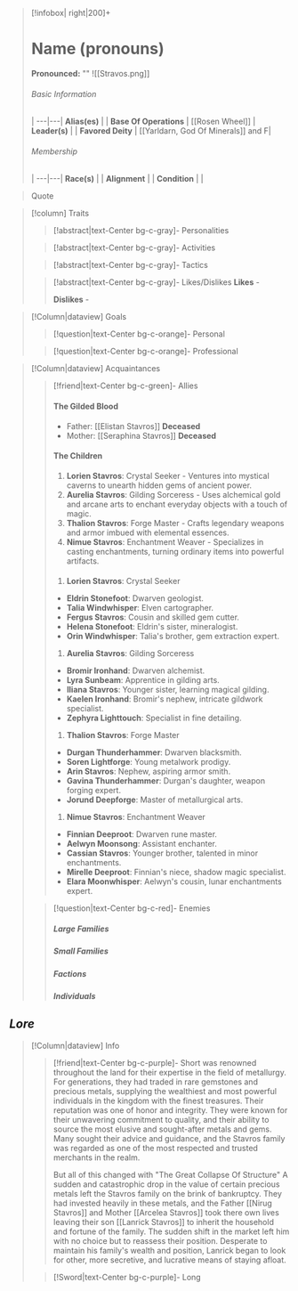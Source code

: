 > [!infobox| right|200]+
> # Name (pronouns)
> **Pronounced:**  ""
> ![[Stravos.png]]
> ###### Basic Information
>  |
> ---|---|
> **Alias(es)** |  |
> **Base Of Operations** | [[Rosen Wheel]]  |
> **Leader(s)** |  |
> **Favored Deity** | [[Yarldarn, God Of Minerals]] and F|
>  ###### Membership
>  |
> ---|---|
> **Race(s)** |  |
> **Alignment** |  |
> **Condition** |  |


> Quote

> [!column] Traits
>> [!abstract|text-Center bg-c-gray]- Personalities
>>  
>
>
>> [!abstract|text-Center bg-c-gray]- Activities 
>> 
>
>
>> [!abstract|text-Center bg-c-gray]- Tactics
>> 
>
>
>> [!abstract|text-Center bg-c-gray]- Likes/Dislikes
>> **Likes** - 
>>  
>> **Dislikes** - 


> [!Column|dataview] Goals
>> [!question|text-Center bg-c-orange]- Personal
>>  
>
>
>> [!question|text-Center bg-c-orange]- Professional
>>  
>


> [!Column|dataview] Acquaintances
>> [!friend|text-Center bg-c-green]- Allies
>> #### The Gilded Blood
>>   - Father: [[Elistan Stavros]] **Deceased**
>>   - Mother: [[Seraphina Stavros]] **Deceased**
>>
>> #### The Children
>> 1. **Lorien Stavros**: Crystal Seeker - Ventures into mystical caverns to unearth hidden gems of ancient power.
>> 2. **Aurelia Stavros**: Gilding Sorceress - Uses alchemical gold and arcane arts to enchant everyday objects with a touch of magic.
>> 3. **Thalion Stavros**: Forge Master - Crafts legendary weapons and armor imbued with elemental essences.
>> 4. **Nimue Stavros**: Enchantment Weaver - Specializes in casting enchantments, turning ordinary items into powerful artifacts.
>>
>> #### 
>> 1. **Lorien Stavros**: Crystal Seeker 
>> - **Eldrin Stonefoot**: Dwarven geologist.
>> - **Talia Windwhisper**: Elven cartographer.
>> - **Fergus Stavros**: Cousin and skilled gem cutter.
>> - **Helena Stonefoot**: Eldrin's sister, mineralogist.  
>> - **Orin Windwhisper**: Talia's brother, gem extraction expert. 
>> 1. **Aurelia Stavros**: Gilding Sorceress
>> - **Bromir Ironhand**: Dwarven alchemist.
>> - **Lyra Sunbeam**: Apprentice in gilding arts.
>> - **Iliana Stavros**: Younger sister, learning magical gilding.
>> - **Kaelen Ironhand**: Bromir's nephew, intricate gildwork specialist.
>> - **Zephyra Lighttouch**: Specialist in fine detailing. 
>> 1. **Thalion Stavros**: Forge Master
>> - **Durgan Thunderhammer**: Dwarven blacksmith.
>> - **Soren Lightforge**: Young metalwork prodigy.
>> - **Arin Stavros**: Nephew, aspiring armor smith.
>> - **Gavina Thunderhammer**: Durgan's daughter, weapon forging expert.
>> - **Jorund Deepforge**: Master of metallurgical arts.
>> 1. **Nimue Stavros**: Enchantment Weaver 
>> - **Finnian Deeproot**: Dwarven rune master.
>> - **Aelwyn Moonsong**: Assistant enchanter.
>> - **Cassian Stavros**: Younger brother, talented in minor enchantments.
>> - **Mirelle Deeproot**: Finnian's niece, shadow magic specialist.
>> - **Elara Moonwhisper**: Aelwyn's cousin, lunar enchantments expert.
>
>> [!question|text-Center bg-c-red]- Enemies
>>##### Large Families
>>   
>>##### Small Families
>>
>>##### Factions 
>>
>>##### Individuals  


## ***Lore***
> [!Column|dataview] Info
>> [!friend|text-Center bg-c-purple]- Short
>>   was renowned throughout the land for their expertise in the field of metallurgy. For generations, they had traded in rare gemstones and precious metals, supplying the wealthiest and most powerful individuals in the kingdom with the finest treasures. Their reputation was one of honor and integrity. They were known for their unwavering commitment to quality, and their ability to source the most elusive and sought-after metals and gems. Many sought their advice and guidance, and the Stavros family was regarded as one of the most respected and trusted merchants in the realm. 
>>   
>>   But all of this changed with "The Great Collapse Of Structure" A sudden and catastrophic drop in the value of certain precious metals left the Stavros family on the brink of bankruptcy. They had invested heavily in these metals, and the Father [[Nirug Stavros]] and Mother [[Arcelea Stavros]] took there own lives leaving their son [[Lanrick Stavros]] to inherit the household and fortune of the family. The sudden shift in the market left him with no choice but to reassess their position. Desperate to maintain his family's wealth and position, Lanrick began to look for other, more secretive, and lucrative means of staying afloat.
>
>
>> [!Sword|text-Center bg-c-purple]- Long
>>   
>



